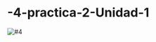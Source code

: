 # -4-practica-2-Unidad-1
![#4](https://github.com/EdsonCr11/-4-practica-2-Unidad-1/assets/152097705/8e5180b6-22c5-49c8-9c68-31d7ebff8e24)
